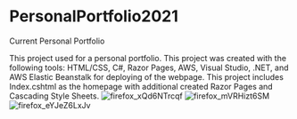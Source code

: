 # PersonalPortfolio2021
Current Personal Portfolio

This project used for a personal portfolio. This project was created with the following tools: HTML/CSS, C#, Razor Pages, AWS, Visual Studio, .NET, and AWS Elastic Beanstalk for deploying of the webpage. This project includes Index.cshtml as the homepage with additional created Razor Pages and Cascading Style Sheets. ![firefox_xQd6NTrcqf](https://user-images.githubusercontent.com/62191363/146212657-4f41b04c-2d35-40fc-a710-7ee7f73b4eba.jpg)
![firefox_mVRHizt6SM](https://user-images.githubusercontent.com/62191363/146212683-4804fc60-b0a5-450e-a7ab-a47dbe0a2b15.png)
![firefox_eYJeZ6LxJv](https://user-images.githubusercontent.com/62191363/146212696-84024c84-3f84-4edb-a5de-250092a0bff2.jpg)
